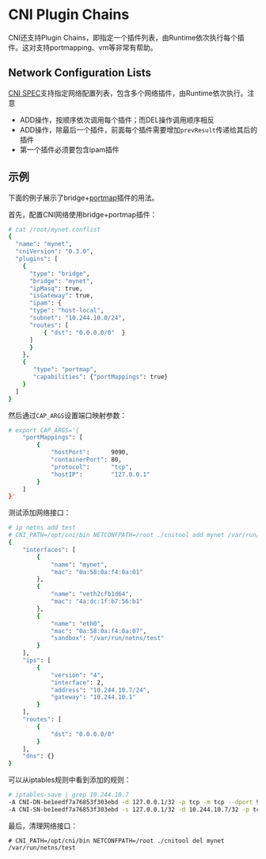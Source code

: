 # CNI Plugin Chains

CNI还支持Plugin Chains，即指定一个插件列表，由Runtime依次执行每个插件。这对支持portmapping、vm等非常有帮助。

## Network Configuration Lists

[CNI SPEC](https://github.com/containernetworking/cni/blob/master/SPEC.md#network-configuration-lists)支持指定网络配置列表，包含多个网络插件，由Runtime依次执行。注意

* ADD操作，按顺序依次调用每个插件；而DEL操作调用顺序相反
* ADD操作，除最后一个插件，前面每个插件需要增加`prevResult`传递给其后的插件
* 第一个插件必须要包含ipam插件 

## 示例

下面的例子展示了bridge+[portmap](https://github.com/containernetworking/plugins/tree/master/plugins/meta/portmap)插件的用法。

首先，配置CNI网络使用bridge+portmap插件：

```sh
# cat /root/mynet.conflist
{
  "name": "mynet",
  "cniVersion": "0.3.0",
  "plugins": [
    {
      "type": "bridge",
      "bridge": "mynet",
      "ipMasq": true,
      "isGateway": true,
      "ipam": {
      "type": "host-local",
      "subnet": "10.244.10.0/24",
      "routes": [
          { "dst": "0.0.0.0/0"  }
      ]
      }
    },
    {
       "type": "portmap",
       "capabilities": {"portMappings": true}
    }
  ]
}
```

然后通过`CAP_ARGS`设置端口映射参数：

```sh
# export CAP_ARGS='{
    "portMappings": [
        {
            "hostPort":      9090,
            "containerPort": 80,
            "protocol":      "tcp",
            "hostIP":        "127.0.0.1"
        }
    ]
}'
```

测试添加网络接口：

```sh
# ip netns add test
# CNI_PATH=/opt/cni/bin NETCONFPATH=/root ./cnitool add mynet /var/run/netns/test
{
    "interfaces": [
        {
            "name": "mynet",
            "mac": "0a:58:0a:f4:0a:01"
        },
        {
            "name": "veth2cfb1d64",
            "mac": "4a:dc:1f:b7:56:b1"
        },
        {
            "name": "eth0",
            "mac": "0a:58:0a:f4:0a:07",
            "sandbox": "/var/run/netns/test"
        }
    ],
    "ips": [
        {
            "version": "4",
            "interface": 2,
            "address": "10.244.10.7/24",
            "gateway": "10.244.10.1"
        }
    ],
    "routes": [
        {
            "dst": "0.0.0.0/0"
        }
    ],
    "dns": {}
}
```

可以从iptables规则中看到添加的规则：

```sh
# iptables-save | grep 10.244.10.7
-A CNI-DN-be1eedf7a76853f303ebd -d 127.0.0.1/32 -p tcp -m tcp --dport 9090 -j DNAT --to-destination 10.244.10.7:80
-A CNI-SN-be1eedf7a76853f303ebd -s 127.0.0.1/32 -d 10.244.10.7/32 -p tcp -m tcp --dport 80 -j MASQUERADE
```

最后，清理网络接口：

```
# CNI_PATH=/opt/cni/bin NETCONFPATH=/root ./cnitool del mynet /var/run/netns/test
```

